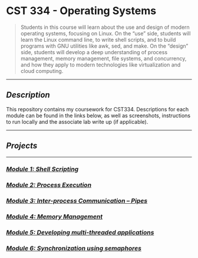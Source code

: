 # CST 334 - Operating Systems

>Students in this course will learn about the use and design of modern operating systems, focusing on Linux. On the “use” side, students will learn the Linux command line, to write shell scripts, and to build programs with GNU utilities like awk, sed, and make. On the “design” side, students will develop a deep understanding of process management, memory management, file systems, and concurrency, and how they apply to modern technologies like virtualization and cloud computing.

---

## _Description_

This repository contains my coursework for CST334. Descriptions for each module can be found in the links below, as well as screenshots, instructions to run locally and the associate lab write up (if applicable).

---

## _Projects_

---

### _[Module 1: Shell Scripting](https://github.com/raymondshum/CST334/tree/main/Module1)_
### _[Module 2: Process Execution](https://github.com/raymondshum/CST334/tree/main/Module2)_
### _[Module 3: Inter-process Communication – Pipes](https://github.com/raymondshum/CST334/tree/main/Module3)_
### _[Module 4: Memory Management](https://github.com/raymondshum/CST334/tree/main/Module4)_
### _[Module 5: Developing multi-threaded applications](https://github.com/raymondshum/CST334/tree/main/Module5)_
### _[Module 6: Synchronization using semaphores](https://github.com/raymondshum/CST334/tree/main/Module6)_

